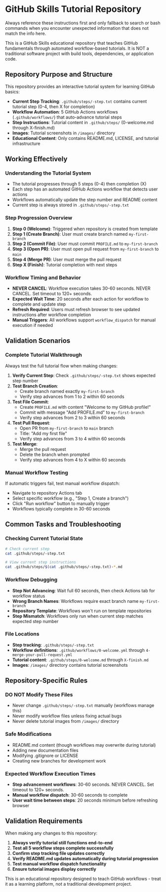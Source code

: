 # GitHub Skills Tutorial Repository

Always reference these instructions first and only fallback to search or bash commands when you encounter unexpected information that does not match the info here.

This is a GitHub Skills educational repository that teaches GitHub fundamentals through automated workflow-based tutorials. It is NOT a traditional software project with build tools, dependencies, or application code.

## Repository Purpose and Structure

This repository provides an interactive tutorial system for learning GitHub basics:
- **Current Step Tracking**: `.github/steps/-step.txt` contains current tutorial step (0-4, then X for completion)
- **Workflow Automation**: 5 GitHub Actions workflows (`.github/workflows/`) that auto-advance tutorial steps
- **Step Instructions**: Tutorial content in `.github/steps/` (0-welcome.md through X-finish.md)
- **Images**: Tutorial screenshots in `/images/` directory
- **Educational Content**: Only contains README.md, LICENSE, and tutorial infrastructure

## Working Effectively

### Understanding the Tutorial System
- The tutorial progresses through 5 steps (0-4) then completion (X)
- Each step has an automated GitHub Actions workflow that detects user actions
- Workflows automatically update the step number and README content
- Current step is always stored in `.github/steps/-step.txt`

### Step Progression Overview
1. **Step 0 (Welcome)**: Triggered when repository is created from template
2. **Step 1 (Create Branch)**: User must create branch named `my-first-branch`
3. **Step 2 (Commit File)**: User must commit `PROFILE.md` to `my-first-branch`
4. **Step 3 (Open PR)**: User must open pull request from `my-first-branch` to `main`
5. **Step 4 (Merge PR)**: User must merge the pull request
6. **Step X (Finish)**: Tutorial completion with next steps

### Workflow Timing and Behavior
- **NEVER CANCEL**: Workflow execution takes 30-60 seconds. NEVER CANCEL. Set timeout to 120+ seconds.
- **Expected Wait Time**: 20 seconds after each action for workflow to complete and update step
- **Refresh Required**: Users must refresh browser to see updated instructions after workflow completion
- **Manual Triggers**: All workflows support `workflow_dispatch` for manual execution if needed

## Validation Scenarios

### Complete Tutorial Walkthrough
Always test the full tutorial flow when making changes:

1. **Verify Current Step**: Check `.github/steps/-step.txt` shows expected step number
2. **Test Branch Creation**:
   - Create branch named exactly `my-first-branch`
   - Verify step advances from 1 to 2 within 60 seconds
3. **Test File Commit**:
   - Create `PROFILE.md` with content "Welcome to my GitHub profile!"
   - Commit with message "Add PROFILE.md" to `my-first-branch`
   - Verify step advances from 2 to 3 within 60 seconds
4. **Test Pull Request**:
   - Open PR from `my-first-branch` to `main` branch
   - Title: "Add my first file"
   - Verify step advances from 3 to 4 within 60 seconds
5. **Test Merge**:
   - Merge the pull request
   - Delete the branch when prompted
   - Verify step advances from 4 to X within 60 seconds

### Manual Workflow Testing
If automatic triggers fail, test manual workflow dispatch:
- Navigate to repository Actions tab
- Select specific workflow (e.g., "Step 1, Create a branch")
- Click "Run workflow" button to manually trigger
- Workflows typically complete in 30-60 seconds

## Common Tasks and Troubleshooting

### Checking Current Tutorial State
```bash
# Check current step
cat .github/steps/-step.txt

# View current step instructions
cat .github/steps/$(cat .github/steps/-step.txt)-*.md
```

### Workflow Debugging
- **Step Not Advancing**: Wait full 60 seconds, then check Actions tab for workflow status
- **Wrong Branch Names**: Workflows require exact branch name `my-first-branch`
- **Repository Template**: Workflows won't run on template repositories
- **Step Mismatch**: Workflows only run when current step matches expected step number

### File Locations
- **Step tracking**: `.github/steps/-step.txt`
- **Workflow definitions**: `.github/workflows/0-welcome.yml` through `4-merge-your-pull-request.yml`
- **Tutorial content**: `.github/steps/0-welcome.md` through `X-finish.md`
- **Images**: `/images/` directory contains tutorial screenshots

## Repository-Specific Rules

### DO NOT Modify These Files
- Never change `.github/steps/-step.txt` manually (workflows manage this)
- Never modify workflow files unless fixing actual bugs
- Never delete tutorial images from `/images/` directory

### Safe Modifications
- README.md content (though workflows may overwrite during tutorial)
- Adding new documentation files
- Modifying .gitignore or LICENSE
- Creating new branches for development work

### Expected Workflow Execution Times
- **Step advancement workflows**: 30-60 seconds. NEVER CANCEL. Set timeout to 120+ seconds.
- **Manual workflow dispatch**: 30-60 seconds to complete
- **User wait time between steps**: 20 seconds minimum before refreshing browser

## Validation Requirements

When making any changes to this repository:

1. **Always verify tutorial still functions end-to-end**
2. **Test all 5 workflow steps complete successfully**
3. **Confirm step tracking file updates correctly**
4. **Verify README.md updates automatically during tutorial progression**
5. **Test manual workflow dispatch functionality**
6. **Ensure tutorial images display correctly**

This is an educational repository designed to teach GitHub workflows - treat it as a learning platform, not a traditional development project.